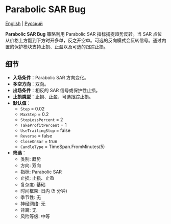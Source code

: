 # Parabolic SAR Bug
[English](README.md) | [Русский](README_ru.md)

**Parabolic SAR Bug** 策略利用 Parabolic SAR 指标捕捉趋势反转。当 SAR 点位从价格上方翻到下方时开多单，反之开空单。可选的反向模式会反转信号。通过内置的保护模块支持止损、止盈以及可选的跟踪止损。

## 细节

- **入场条件**：Parabolic SAR 方向变化。
- **多空方向**：双向。
- **出场条件**：相反的 SAR 信号或保护性止损。
- **止损类型**：止损、止盈、可选跟踪止损。
- **默认值**：
  - `Step` = 0.02
  - `MaxStep` = 0.2
  - `StopLossPercent` = 2
  - `TakeProfitPercent` = 1
  - `UseTrailingStop` = false
  - `Reverse` = false
  - `CloseOnSar` = true
  - `CandleType` = TimeSpan.FromMinutes(5)
- **筛选**：
  - 类别: 趋势
  - 方向: 双向
  - 指标: Parabolic SAR
  - 止损: 止损、止盈
  - 复杂度: 基础
  - 时间框架: 日内 (5 分钟)
  - 季节性: 无
  - 神经网络: 无
  - 背离: 无
  - 风险等级: 中等
